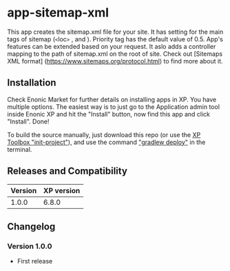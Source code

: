 # app-sitemap-xml

This app creates the sitemap.xml file for your site. It has setting for the main tags of sitemap (`<`loc`>`  , <lastmod> and <priority>). Priority tag has the default value of 0.5. App's features can be extended based on your request. 
It aslo adds a controller mapping to the path of sitemap.xml on the root of site.
Check out [Sitemaps XML format] (https://www.sitemaps.org/protocol.html) to find more about it.

## Installation

Check Enonic Market for further details on installing apps in XP. You have multiple options. The easiest way is to just go to the Application admin tool inside Enonic XP and hit the "Install" button, now find this app and click "Install". Done!

To build the source manually, just download this repo (or use the [XP Toolbox "init-project"](http://xp.readthedocs.io/en/6.5/developer/projects/init.html)), and use the command ["gradlew deploy"](http://xp.readthedocs.io/en/6.5/developer/projects/build.html) in the terminal.

## Releases and Compatibility

| Version | XP version |
| ------------- | ------------- |
| 1.0.0 | 6.8.0 |

## Changelog

### Version 1.0.0

* First release
